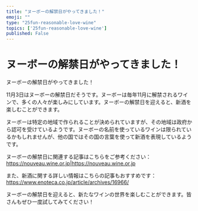 ```yaml
---
title: "ヌーボーの解禁日がやってきました！"
emoji: ""
type: "25fun-reasonable-love-wine"
topics: ['25fun-reasonable-love-wine']
published: False
---
```


# ヌーボーの解禁日がやってきました！

ヌーボーの解禁日がやってきました！

11月3日はヌーボーの解禁日だそうです。ヌーボーは毎年11月に解禁されるワインで、多くの人々が楽しみにしています。ヌーボーの解禁日を迎えると、新酒を楽しむことができます。

ヌーボーは特定の地域で作られることが決められていますが、その地域は政府から認可を受けているようです。ヌーボーの名前を使っているワインは限られているかもしれませんが、他の国ではその国の言葉を使って新酒を表現しているようです。

ヌーボーの解禁日に関連する記事はこちらをご参考ください：
<https://nouveau.wine.or.jp|https://nouveau.wine.or.jp>

また、新酒に関する詳しい情報はこちらの記事もおすすめです：
<https://www.enoteca.co.jp/article/archives/16966/>

ヌーボーの解禁日を迎えると、新たなワインの世界を楽しむことができます。皆さんもぜひ一度試してみてください！
